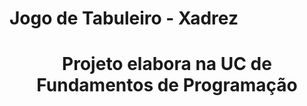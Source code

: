 # Jogo de Tabuleiro - Xadrez
<h1 align="center">Projeto elabora na UC de Fundamentos de Programação</h1>
